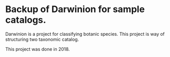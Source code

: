 # Backup of Darwinion for sample catalogs.

Darwinion is a project for classifying botanic species. This project is way of structuring two taxonomic catalog.

This project was done in 2018. 
